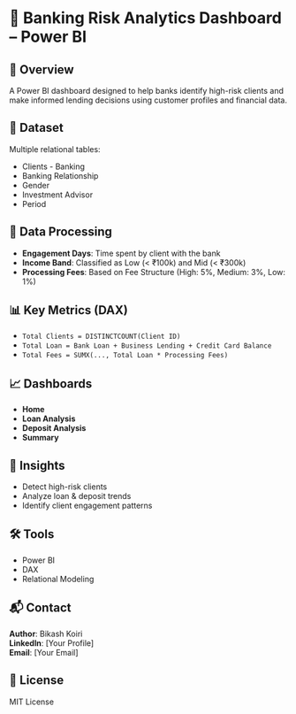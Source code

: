 # 🏦 Banking Risk Analytics Dashboard – Power BI

## 📌 Overview
A Power BI dashboard designed to help banks identify high-risk clients and make informed lending decisions using customer profiles and financial data.

## 📁 Dataset
Multiple relational tables:
- Clients - Banking
- Banking Relationship
- Gender
- Investment Advisor
- Period

## 🧹 Data Processing
- **Engagement Days**: Time spent by client with the bank
- **Income Band**: Classified as Low (< ₹100k) and Mid (< ₹300k)
- **Processing Fees**: Based on Fee Structure (High: 5%, Medium: 3%, Low: 1%)

## 📊 Key Metrics (DAX)
- `Total Clients = DISTINCTCOUNT(Client ID)`
- `Total Loan = Bank Loan + Business Lending + Credit Card Balance`
- `Total Fees = SUMX(..., Total Loan * Processing Fees)`

## 📈 Dashboards
- **Home**
- **Loan Analysis**
- **Deposit Analysis**
- **Summary**

## 🚀 Insights
- Detect high-risk clients
- Analyze loan & deposit trends
- Identify client engagement patterns

## 🛠 Tools
- Power BI
- DAX
- Relational Modeling

## 📬 Contact
**Author**: Bikash Koiri  
**LinkedIn**: [Your Profile]  
**Email**: [Your Email]

## 📄 License
MIT License
